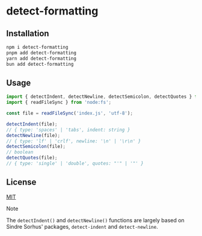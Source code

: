 # detect-formatting

## Installation

```sh
npm i detect-formatting
pnpm add detect-formatting
yarn add detect-formatting
bun add detect-formatting
```

## Usage

```ts
import { detectIndent, detectNewline, detectSemicolon, detectQuotes } from 'detect-formatting';
import { readFileSync } from 'node:fs';

const file = readFileSync('index.js', 'utf-8');

detectIndent(file);
// { type: 'spaces' | 'tabs', indent: string }
detectNewline(file);
// { type: 'lf' | 'crlf', newline: '\n' | '\r\n' }
detectSemicolon(file);
// boolean
detectQuotes(file);
// { type: 'single' | 'double', quotes: "'" | '"' }
```

## License

[MIT](LICENSE)

> [!NOTE]
> The `detectIndent()` and `detectNewline()` functions are largely based on Sindre Sorhus' packages, `detect-indent` and `detect-newline`.

